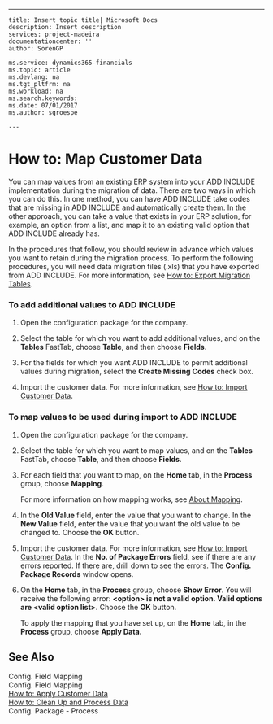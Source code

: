 ---
    title: Insert topic title| Microsoft Docs
    description: Insert description
    services: project-madeira
    documentationcenter: ''
    author: SorenGP

    ms.service: dynamics365-financials
    ms.topic: article
    ms.devlang: na
    ms.tgt_pltfrm: na
    ms.workload: na
    ms.search.keywords:
    ms.date: 07/01/2017
    ms.author: sgroespe

    ---
# How to: Map Customer Data
You can map values from an existing ERP system into your ADD INCLUDE<!--[!INCLUDE[navnow](../ApplicationDesign/includes/navnow_md.md)]--> implementation during the migration of data. There are two ways in which you can do this. In one method, you can have ADD INCLUDE<!--[!INCLUDE[navnow](../ApplicationDesign/includes/navnow_md.md)]--> take codes that are missing in ADD INCLUDE<!--[!INCLUDE[navnow](../ApplicationDesign/includes/navnow_md.md)]--> and automatically create them. In the other approach, you can take a value that exists in your ERP solution, for example, an option from a list, and map it to an existing valid option that ADD INCLUDE<!--[!INCLUDE[navnow](../ApplicationDesign/includes/navnow_md.md)]--> already has.  
  
 In the procedures that follow, you should review in advance which values you want to retain during the migration process. To perform the following procedures, you will need data migration files \(.xls\) that you have exported from ADD INCLUDE<!--[!INCLUDE[navnow](../ApplicationDesign/includes/navnow_md.md)]-->. For more information, see [How to: Export Migration Tables](../SetupAndAdministration/how-to-export-migration-tables.md).  
  
### To add additional values to ADD INCLUDE<!--[!INCLUDE[navnow](../ApplicationDesign/includes/navnow_md.md)]-->  
  
1.  Open the configuration package for the company.  
  
2.  Select the table for which you want to add additional values, and on the **Tables** FastTab, choose **Table**, and then choose **Fields**.  
  
3.  For the fields for which you want ADD INCLUDE<!--[!INCLUDE[navnow](../ApplicationDesign/includes/navnow_md.md)]--> to permit additional values during migration, select the **Create Missing Codes** check box.  
  
4.  Import the customer data. For more information, see [How to: Import Customer Data](../SetupAndAdministration/how-to-import-customer-data.md).  
  
### To map values to be used during import to ADD INCLUDE<!--[!INCLUDE[navnow](../ApplicationDesign/includes/navnow_md.md)]-->  
  
1.  Open the configuration package for the company.  
  
2.  Select the table for which you want to map values, and on the **Tables** FastTab, choose **Table**, and then choose **Fields**.  
  
3.  For each field that you want to map, on the **Home** tab, in the **Process** group, choose **Mapping**.  
  
     For more information on how mapping works, see [About Mapping](../SetupAndAdministration/about-mapping.md).  
  
4.  In the **Old Value** field, enter the value that you want to change. In the **New Value** field, enter the value that you want the old value to be changed to. Choose the **OK** button.  
  
5.  Import the customer data. For more information, see [How to: Import Customer Data](../SetupAndAdministration/how-to-import-customer-data.md). In the **No. of Package Errors** field, see if there are any errors reported. If there are, drill down to see the errors. The **Config. Package Records** window opens.  
  
6.  On the **Home** tab, in the **Process** group, choose **Show Error**. You will receive the following error: **\<option\> is not a valid option. Valid options are \<valid option list\>**. Choose the **OK** button.  
  
     To apply the mapping that you have set up, on the **Home** tab, in the **Process** group, choose **Apply Data.**  
  
## See Also  
 Config. Field Mapping   
 Config. Field Mapping   
 [How to: Apply Customer Data](../SetupAndAdministration/how-to-apply-customer-data.md)   
 [How to: Clean Up and Process Data](../SetupAndAdministration/how-to-clean-up-and-process-data.md)   
 Config. Package - Process